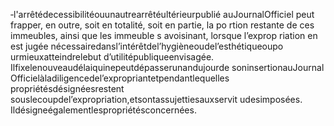 ‐l'arrêtédecessibilitéouunautrearrêtéultérieurpublié auJournalOfficiel peut frapper, en outre, soit en totalité, soit en partie, la po rtion restante de ces immeubles, ainsi que les immeuble s avoisinant, lorsque l’exprop riation en est jugée nécessairedansl’intérêtdel’hygièneoudel’esthétiqueoupo urmieuxatteindrelebut d’utilitépubliqueenvisagée.
Ilfixelenouveaudélaiquinepeutdépasserunandujourde soninsertionauJournal Officielàladiligencedel’expropriantetpendantlequelles propriétésdésignéesrestent souslecoupdel’expropriation,etsontassujettiesauxservit udesimposées.
Ildésigneégalementlespropriétésconcernées.